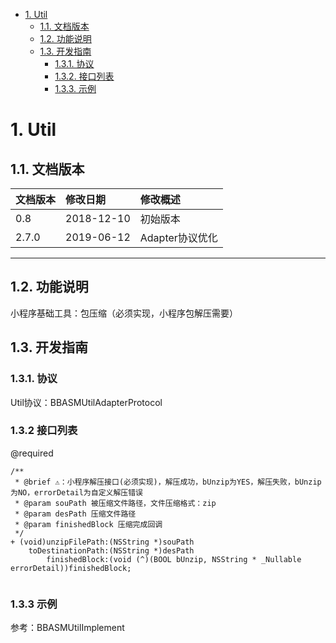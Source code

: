 <!-- TOC -->

- [1. Util](#1)
    - [1.1. 文档版本](#11)
    - [1.2. 功能说明](#12)
    - [1.3. 开发指南](#13)
        - [1.3.1. 协议](#131)
        - [1.3.2. 接口列表](#132)
        - [1.3.3. 示例](#133)

<!-- /TOC -->
# <span id="1"> 1. Util
## <span id="11"> 1.1. 文档版本

|文档版本|修改日期|修改概述|
|:--|:--|:--|
|0.8|2018-12-10|初始版本|
|2.7.0|2019-06-12|Adapter协议优化|

--------------------------
## <span id="12"> 1.2. 功能说明
小程序基础工具：包压缩（必须实现，小程序包解压需要）

## <span id="13"> 1.3. 开发指南
### <span id="131"> 1.3.1. 协议
Util协议：BBASMUtilAdapterProtocol

### <span id="132"> 1.3.2 接口列表

@required

```
/**
 * @brief ⚠️：小程序解压接口(必须实现)，解压成功，bUnzip为YES，解压失败，bUnzip为NO，errorDetail为自定义解压错误
 * @param souPath 被压缩文件路径，文件压缩格式：zip
 * @param desPath 压缩文件路径
 * @param finishedBlock 压缩完成回调
 */
+ (void)unzipFilePath:(NSString *)souPath
    toDestinationPath:(NSString *)desPath
        finishedBlock:(void (^)(BOOL bUnzip, NSString * _Nullable errorDetail))finishedBlock;
        
```

### <span id="133"> 1.3.3 示例
参考：BBASMUtilImplement
